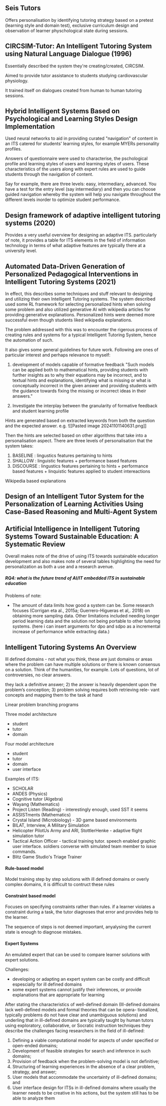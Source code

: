 ## Seis Tutors

Offers personalisation by identifying tutoring strategy based on a pretest (learning style and domain test), exclusive curriculum design and observation of learner physchological state during sessions.
## CIRCSIM-Tutor: An Intelligent Tutoring System using Natural Language Dialogue (1996)

Essentially described the system they're creating/created, CIRCSIM.

Aimed to provide tutor assistance to students studying cardiovascular physiology. 

It trained itself on dialogues created from human to human tutoring sessions.


## Hybrid Intelligent Systems Based on Psychological and Learning Styles Design Implementation

Used neural networks to aid in providing curated "navigation" of content in an ITS catered for students' learning styles, for example MYERs personality profiles.

Answers of questionnaire were used to characterise, the pschological profile and learning styles of users and learning styles of users. These characteristics of the users along with expert rules are used to guide students through the navigation of content.

Say for example, there are three levels: easy, intermediary, advanced. You have a test for the entry level (say intermediary) and then you can choose guided navigation whereby the system will help you navigate throughout the different levels inorder to optimize student performance.


## Design framework of adaptive intelligent tutoring systems (2020)

Provides a very useful overview for designing an adaptive ITS. particularly of note, it provides a table for ITS elements in the field of information technology in terms of what adaptive features are typically there at a university level.

## Automated Data-Driven Generation of Personalized Pedagogical Interventions in Intelligent Tutoring Systems (2021)

In effect, this describes some techniques and stuff relevant to designing and utilizing their own Intelligent Tutoring systems. The system described used some RL framework for selecting personalized hints when solving some problem and also utilized generative AI with wikipedia articles for providing generative explanations. Personalized hints were deemed more successful even though students liked wikipedia explanations.

The problem addressed with this was to encounter the rigerous process of creating rules and systems for a typical Intelligent Tutoring System, hence the automation of such.

It also gives some general guidelines for future work. Following are ones of particular interest and perhaps relevance to myself:

1. development of models capable of formative feedback "Such models can be applied both to mathematical hints, providing students with further insights as to why their equations may be
incorrect, and to textual hints and explanations, identifying what is missing or what is
conceptually incorrect in the given answer and providing students with the guidance
towards fixing the missing or incorrect ideas in their answers."

2. Investigate the interplay between the granularity of formative feedback and student learning profile

Hints are generated based on extracted keywords from both the question and the expected answer. e.g. 
![[Pasted image 20241101140631.png]]

Then the hints are selected based on other algorithms that take into a personalisation aspect. There are three levels of personalisation that the system takes:

1. BASELINE : lingustics features pertaining to hints
2. SHALLOW : linguistic features + performance based features
3. DISCOURSE :  lingustics features pertaining to hints + performance based features + linquistic features applied to student intereactions

Wikipedia based explanations


## Design of an Intelligent Tutor System for the Personalization of Learning Activities Using Case-Based Reasoning and Multi-Agent System


## Artificial Intelligence in Intelligent Tutoring Systems Toward Sustainable Education: A Systematic Review

Overall makes note of the drive of using ITS towards sustainable education development and also makes note of several tables highlighting the need for personalization as both a use and a research avenue.
##### RQ4: what is the future trend of AI/IT embedded ITS in sustainable education

Problems of note: 
- The amount of data limits how good a system can be. Some research focuses (Corrigan eta al., 2015a; Guerrero-Higueras et al,. 2018) on obtaining more sampling data. Other limitations included needing longer period learning data and the solution not being portable to other tutoring systems. (here i can insert arguments for dpo and sdpo as a incremental increase of performance while extracting data.)

## Intelligent Tutoring Systems An Overview

Ill defined domains - not what you think, these are just domains or areas where the problem can have multiple solutions or there is known consensus on a solution. Think of the humanities, for example. Lots of questions, lot of controversies, no clear answers.

they lack a definitive answer; 2) the answer is heavily dependent upon
the problem’s conception; 3) problem solving requires both retrieving rele-
vant concepts and mapping them to the task at hand

Linear problem
branching programs

Three model architecture
- student
- tutor
- domain

 Four model architecture
- student
- tutor
- domain
- user interface

Examples of ITS:
- SCHOLAR
- ANDES (Physics)
- Cognitive tutor (Algebra)
- Wayang (Mathematics)
- Project Listen (Reading) - interestingly enough, used SST it seems
- ASSISTments (Mathematics)
- Crystal Island (Microbiology) - 3D game based environments
- BILAT, Interview, A Military Simulation
- Helicopter PilotUs Army and ARI, StottlerHenke - adaptive flight simulation tutor
- Tactical Action Officer - tactical training tutor. speech enabled graphic user interface. soldiers converse with simulated team member to issue commands.
- Blitz Game Studio's Triage Trainer

#### Rule-based model
Model training
step by step solutions
with ill defined domains or overly complex domains, it is difficult to contruct these rules

#### Constraint based model

Focuses on specifying constraints rather than rules. if a learner violates a constraint during a task, the tutor diagnoses that error and provides help to the learner.

The sequence of steps is not deemed important, anyalysing the current state is enough to diagnose mistakes.

#### Expert Systems

An emulated expert that can be used to compare learner solutions with expert solutions.

Challenges:
- developing or adapting an expert system can be costly and difficult espescially for ill defined domains
- some expert systems cannot justify their inferences, or provide explanations that are appropriate for learning

After stating the characteristics of well-defined domain (Ill-defined
domains lack well-defined models and formal theories that can be opera-
tionalized, typically problems do not have clear and unambiguous solutions)
and underling that in ill-defined domains are typically taught by human
tutors using exploratory, collaborative, or Socratic instruction techniques
they describe the challenges facing researchers in the field of ill-defined: 

1.  Defining a viable computational model for aspects of under specified or open-ended domains;
2. Development of feasible strategies for search and inference in such domains; 
3. Provision of feedback when the problem-solving model is not definitive; 
4. Structuring of learning experiences in the absence of a clear problem, strategy, and answer; 
5. User models that accommodate the uncertainty of ill-defined domains; and 
6. User interface design for ITSs in ill-defined domains where usually the learner needs to be creative in his actions, but the system still has to be able to analyze them

